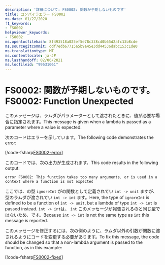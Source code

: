 ```yaml
---
description: '詳細について: FS0002: 関数が予期しないものです'
title: コンパイラエラー FS0002
ms.date: 01/27/2020
f1_keywords:
- FS0002
helpviewer_keywords:
- FS0002
ms.openlocfilehash: 8f493518a025ef5e78c338cd0b65d2afc13b8cde
ms.sourcegitcommit: ddf7edb67715a5b9a45e3dd44536dabc153c1de0
ms.translationtype: MT
ms.contentlocale: ja-JP
ms.lasthandoff: 02/06/2021
ms.locfileid: "99631061"
---
```

# <a name="fs0002-function-unexpected"></a><span data-ttu-id="8eee5-103">FS0002: 関数が予期しないものです。</span><span class="sxs-lookup"><span data-stu-id="8eee5-103">FS0002: Function Unexpected</span></span>

<span data-ttu-id="8eee5-104">このメッセージは、ラムダがパラメーターとして渡されたときに、値が必要な場合に指定されます。</span><span class="sxs-lookup"><span data-stu-id="8eee5-104">This message is given when a lambda is passed as a parameter where a value is expected.</span></span>

<span data-ttu-id="8eee5-105">次のコードはエラーを示しています。</span><span class="sxs-lookup"><span data-stu-id="8eee5-105">The following code demonstrates the error:</span></span>

[!code-fsharp[FS0002-error](~/samples/snippets/fsharp/compiler-messages/fs0002.fsx#L1-L3)]

<span data-ttu-id="8eee5-106">このコードでは、次の出力が生成されます。</span><span class="sxs-lookup"><span data-stu-id="8eee5-106">This code results in the following output:</span></span>

```text
error FS0002: This function takes too many arguments, or is used in a context where a function is not expected
```

<span data-ttu-id="8eee5-107">ここでは、の型 `ignoreInt` がの関数として定義されてい `int -> unit` ますが、型のラムダが渡されてい `int -> int` ます。</span><span class="sxs-lookup"><span data-stu-id="8eee5-107">Here, the type of `ignoreInt` is defined to be a function of `int -> unit`, but a lambda of type `int -> int` is passed instead.</span></span> <span data-ttu-id="8eee5-108">`int -> int`は、 `int` このメッセージが報告されるのと同じ型ではないため、です。</span><span class="sxs-lookup"><span data-stu-id="8eee5-108">Because `int -> int` is not the same type as `int` this message is reported.</span></span>

<span data-ttu-id="8eee5-109">このメッセージを修正するには、次の例のように、ラムダ以外の引数が関数に渡されるようにコードを変更する必要があります。</span><span class="sxs-lookup"><span data-stu-id="8eee5-109">To fix this message, the code should be changed so that a non-lambda argument is passed to the function, as in this example:</span></span>

[!code-fsharp[FS0002-fixed](~/samples/snippets/fsharp/compiler-messages/fs0002.fsx#L6-L8)]
